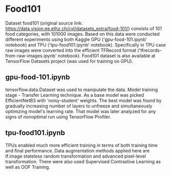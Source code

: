 # Food101

Dataset food101 (original source link: https://data.vision.ee.ethz.ch/cvl/datasets_extra/food-101/) consists of 101 food categories, 
with 101000 images. Based on this data were conducted different experiments using both Kaggle GPU ('gpu-food-101.ipynb' notebook) and
TPU ('tpu-food101.ipynb' notebook). Specifically in TPU case raw images were converted into the efficient TFRecord format ('tfrecords-from-raw-images.ipynb' notebook). Food101 dataset is also available at TensorFlow Datasets project (was used for training on GPU).

## gpu-food-101.ipynb 
tensorflow.data.Dataset was used to manipulate the data. Model training stage - Transfer Learning technique. As a base model was picked EfficientNetB3
with 'noisy-student' weights. The best model was found by gradually increasing number of layers to unfreeze and simultaneously optimizing model's learning rate. That model was later analyzed for any signs of nonoptimal run using TensorFlow Profiler.

## tpu-food101.ipynb
TPUs enabled much more efficient training in terms of both training time and final performance. Data augmentation methods applied here are
tf.image stateless random transformation and advanced pixel-level transformation. There were also used Supervised Contrastive Learning as well as
OOF Training.
